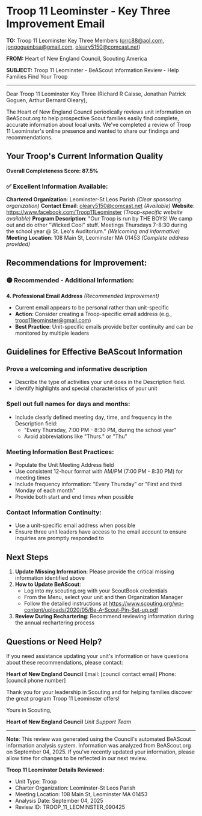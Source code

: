 # Troop 11 Leominster - Key Three Improvement Email

**TO:** Troop 11 Leominster Key Three Members (crrc88@aol.com, jongoguenbsa@gmail.com, oleary5150@comcast.net)

**FROM:** Heart of New England Council, Scouting America

**SUBJECT:** Troop 11 Leominster - BeAScout Information Review - Help Families Find Your Troop

---

Dear Troop 11 Leominster Key Three (Richard R Caisse, Jonathan Patrick Goguen, Arthur Bernard Oleary),

The Heart of New England Council periodically reviews unit information on BeAScout.org to help prospective Scout families easily find complete, accurate information about local units. We've completed a review of Troop 11 Leominster's online presence and wanted to share our findings and recommendations.

## Your Troop's Current Information Quality

**Overall Completeness Score: 87.5%**

### ✅ **Excellent Information Available:**
**Chartered Organization**: Leominster-St Leos Parish *(Clear sponsoring organization)*
**Contact Email**: oleary5150@comcast.net *(Available)*
**Website**: https://www.facebook.com/Troop11Leominster *(Troop-specific website available)*
**Program Description**: "Our Troop is run by THE BOYS! We camp out and do other "Wicked Cool" stuff. Meetings Thursdays 7-8:30 during the school year @ St. Leo's Auditorium." *(Welcoming and informative)*
**Meeting Location**: 108 Main St, Leominster MA 01453 *(Complete address provided)*

## Recommendations for Improvement:

### 🟡 **Recommended - Additional Information:**

**4. Professional Email Address** *(Recommended Improvement)*
- Current email appears to be personal rather than unit-specific
- **Action**: Consider creating a Troop-specific email address (e.g., troop11leominster@gmail.com)
- **Best Practice**: Unit-specific emails provide better continuity and can be monitored by multiple leaders

## Guidelines for Effective BeAScout Information

### **Prove a welcoming and informative description**
- Describe the type of activities your unit does in the Description field.
- Identify highlights and special characteristics of your unit

### **Spell out full names for days and months:**
- Include clearly defined meeting day, time, and frequency in the Description field:
  - "Every Thursday, 7:00 PM - 8:30 PM, during the school year"
  - Avoid abbreviations like "Thurs." or "Thu"

### **Meeting Information Best Practices:**
- Populate the Unit Meeting Address field
- Use consistent 12-hour format with AM/PM (7:00 PM - 8:30 PM) for meeting times
- Include frequency information: "Every Thursday" or "First and third Monday of each month"
- Provide both start and end times when possible

### **Contact Information Continuity:**
- Use a unit-specific email address when possible
- Ensure three unit leaders have access to the email account to ensure inquiries are promptly responded to

## Next Steps

1. **Update Missing Information**: Please provide the critical missing information identified above
2. **How to Update BeAScout**: 
   - Log into my.scouting.org with your ScoutBook credentials
   - From the Menu, select your unit and then Organization Manager
   - Follow the detailed instructions at
     https://www.scouting.org/wp-content/uploads/2020/05/Be-A-Scout-Pin-Set-up.pdf
3. **Review During Rechartering**: Recommend reviewing information during the annual rechartering process

## Questions or Need Help?

If you need assistance updating your unit's information or have questions about these recommendations, please contact:

**Heart of New England Council**
Email: [council contact email]
Phone: [council phone number]

Thank you for your leadership in Scouting and for helping families discover the great program Troop 11 Leominster offers!

Yours in Scouting,

**Heart of New England Council**
*Unit Support Team*

---

**Note**: This review was generated using the Council's automated BeAScout information analysis system. Information was analyzed from BeAScout.org on September 04, 2025. If you've recently updated your information, please allow time for changes to be reflected in our next review.

**Troop 11 Leominster Details Reviewed:**
- Unit Type: Troop
- Charter Organization: Leominster-St Leos Parish
- Meeting Location: 108 Main St, Leominster MA 01453
- Analysis Date: September 04, 2025
- Review ID: TROOP_11_LEOMINSTER_090425